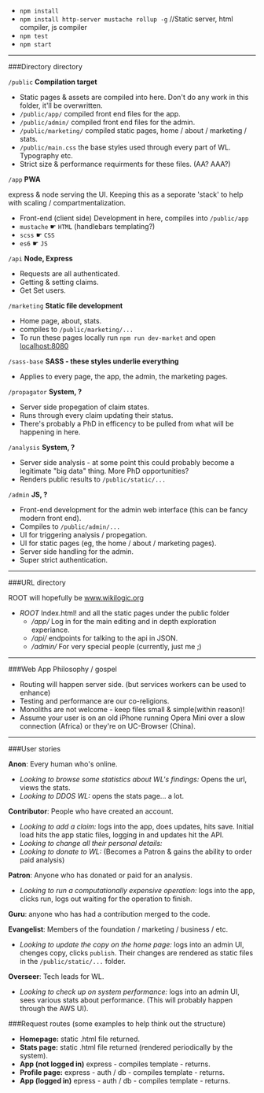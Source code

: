  - `npm install`
 - `npm install http-server mustache rollup -g` //Static server, html compiler, js compiler
 - `npm test`
 - `npm start`

---

###Directory directory

`/public` **Compilation target**

 - Static pages & assets are compiled into here. Don't do any work in this folder, it'll be overwritten.
 - `/public/app/` compiled front end files for the app.
 - `/public/admin/` compiled front end files for the admin.
 - `/public/marketing/` compiled static pages, home / about / marketing / stats.
 - `/public/main.css` the base styles used through every part of WL. Typography etc.
 - Strict size & performance requirments for these files. (AA? AAA?)

`/app` **PWA**

express & node serving the UI. Keeping this as a seporate 'stack' to help with scaling / compartmentalization.

 - Front-end (client side) Development in here, compiles into `/public/app`
 - `mustache` ☛ `HTML` (handlebars templating?)
 - `scss` ☛ `CSS`
 - `es6` ☛ `JS`

`/api` **Node, Express**
 
 - Requests are all authenticated.
 - Getting & setting claims.
 - Get Set users.

`/marketing` **Static file development**

 - Home page, about, stats.
 - compiles to `/public/marketing/...`
 - To run these pages locally run `npm run dev-market` and open [localhost:8080](http://localhost:8080/)

`/sass-base` **SASS - these styles underlie everything**

 - Applies to every page, the app, the admin, the marketing pages.

`/propagator` **System, ?**

 - Server side propegation of claim states. 
 - Runs through every claim updating their status. 
 - There's probably a PhD in efficency to be pulled from what will be happening in here. 

`/analysis` **System, ?**

 - Server side analysis - at some point this could probably become a legitimate "big data" thing. More PhD opportunities?
 - Renders public results to `/public/static/...`

`/admin` **JS, ?**

 - Front-end development for the admin web interface (this can be fancy modern front end).
 - Compiles to `/public/admin/...` 
 - UI for triggering analysis / propegation.
 - UI for static pages (eg, the home / about / marketing pages).
 - Server side handling for the admin.
 - Super strict authentication.

---

###URL directory

ROOT will hopefully be www.wikilogic.org

 - *ROOT* Index.html! and all the static pages under the public folder
    - */app/* Log in for the main editing and in depth exploration experiance.
    - */api/* endpoints for talking to the api in JSON.
    - */admin/* For very special people (currently, just me ;)  

---

###Web App Philosophy / gospel

 - Routing will happen server side. (but services workers can be used to enhance)
 - Testing and performance are our co-religions.
 - Monoliths are not welcome - keep files small & simple(within reason)!
 - Assume your user is on an old iPhone running Opera Mini over a slow connection (Africa) or they're on UC-Browser (China). 

 ---

###User stories

**Anon**: Every human who's online.
 - *Looking to browse some statistics about WL's findings:* Opens the url, views the stats.
 - *Looking to DDOS WL:* opens the stats page... a lot.

**Contributor**: People who have created an account.
 - *Looking to add a claim:* logs into the app, does updates, hits save. Initial load hits the app static files, logging in and updates hit the API. 
 - *Looking to change all their personal details:* 
 - *Looking to donate to WL:* (Becomes a Patron & gains the ability to order paid analysis) 

**Patron**: Anyone who has donated or paid for an analysis.
 - *Looking to run a computationally expensive operation:* logs into the app, clicks run, logs out waiting for the operation to finish. 

**Guru**: anyone who has had a contribution merged to the code.

**Evangelist**: Members of the foundation / marketing / business / etc.
 - *Looking to update the copy on the home page:* logs into an admin UI, chenges copy, clicks `publish`. Their changes are rendered as static files in the `/public/static/...` folder.

**Overseer**: Tech leads for WL.
 - *Looking to check up on system performance:* logs into an admin UI, sees various stats about performance. (This will probably happen through the AWS UI).

###Request routes (some examples to help think out the structure)

 - **Homepage:** static .html file returned.
 - **Stats page:** static .html file returned (rendered periodically by the system).
 - **App (not logged in)** express - compiles template - returns.
 - **Profile page:** express - auth / db - compiles template - returns.
 - **App (logged in)** epress - auth / db - compiles template - returns.